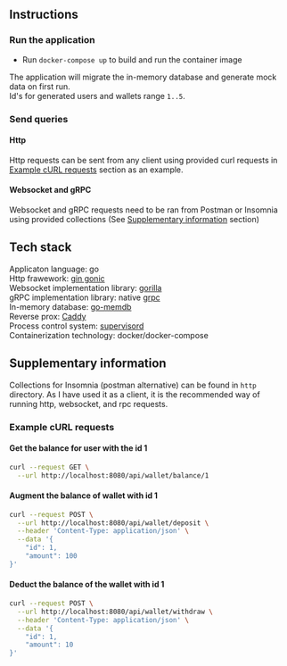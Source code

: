 
## Instructions

### Run the application
- Run `docker-compose up` to build and run the container image

The application will migrate the in-memory database and generate mock data on
first run.   
Id's for generated users and wallets range `1..5`.

### Send queries

#### Http
Http requests can be sent from any client using provided curl requests in
[Example cURL requests](#Example-cURL-requests) section as an example.

#### Websocket and gRPC
Websocket and gRPC requests need to be ran from Postman or Insomnia using
provided collections (See [Supplementary information](#Supplementary-information) section)

## Tech stack
Applicaton language: go   
Http frawework: [gin gonic](https://gin-gonic.com/)   
Websocket implementation library:
[gorilla](https://github.com/gorilla/websocket)   
gRPC implementation library: native [grpc](https://pkg.go.dev/google.golang.org/grpc)   
In-memory database: [go-memdb](https://github.com/hashicorp/go-memdb)   
Reverse prox: [Caddy](https://caddyserver.com)   
Process control system: [supervisord](http://supervisord.org/)   
Containerization technology: docker/docker-compose   

## Supplementary information
Collections for Insomnia (postman alternative) can be found in `http` directory.
As I have used it as a client, it is the recommended way of running http,
websocket, and rpc requests.

### Example cURL requests

#### Get the balance for user with the id 1
```bash
curl --request GET \
  --url http://localhost:8080/api/wallet/balance/1
```

#### Augment the balance of wallet with id 1
```bash
curl --request POST \
  --url http://localhost:8080/api/wallet/deposit \
  --header 'Content-Type: application/json' \
  --data '{
	"id": 1,
	"amount": 100
}'
```

#### Deduct the balance of the wallet with id 1
```bash
curl --request POST \
  --url http://localhost:8080/api/wallet/withdraw \
  --header 'Content-Type: application/json' \
  --data '{
	"id": 1,
	"amount": 10
}'
```

